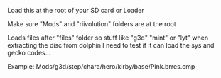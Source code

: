 Load this at the root of your SD card or Loader

Make sure "Mods" and "riivolution" folders are at the root

Loads files after "files" folder so stuff like "g3d" "mint" or "lyt" when extracting the disc from dolphin I need to test if it can load the sys and gecko codes...

Example: Mods/g3d/step/chara/hero/kirby/base/Pink.brres.cmp
